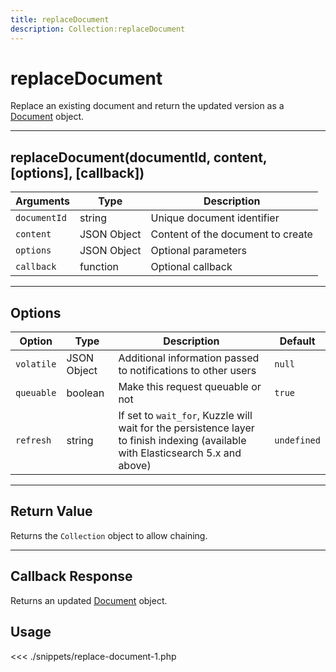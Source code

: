 ```yaml
---
title: replaceDocument
description: Collection:replaceDocument
---
```


# replaceDocument

Replace an existing document and return the updated version as a [Document](/sdk/php/3/classes/document/) object.

---

## replaceDocument(documentId, content, [options], [callback])

| Arguments    | Type        | Description                       |
| ------------ | ----------- | --------------------------------- |
| `documentId` | string      | Unique document identifier        |
| `content`    | JSON Object | Content of the document to create |
| `options`    | JSON Object | Optional parameters               |
| `callback`   | function    | Optional callback                 |

---

## Options

| Option     | Type        | Description                                                                                                                      | Default     |
| ---------- | ----------- | -------------------------------------------------------------------------------------------------------------------------------- | ----------- |
| `volatile` | JSON Object | Additional information passed to notifications to other users                                                                    | `null`      |
| `queuable` | boolean     | Make this request queuable or not                                                                                                | `true`      |
| `refresh`  | string      | If set to `wait_for`, Kuzzle will wait for the persistence layer to finish indexing (available with Elasticsearch 5.x and above) | `undefined` |

---

## Return Value

Returns the `Collection` object to allow chaining.

---

## Callback Response

Returns an updated [Document](/sdk/php/3/classes/document/) object.

## Usage

<<< ./snippets/replace-document-1.php
